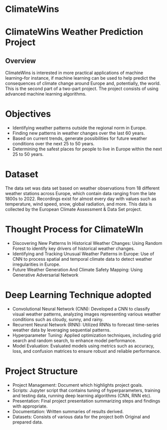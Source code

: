 # ClimateWins
# ClimateWins Weather Prediction Project 
## Overview 
ClimateWins is interested in more practical applications of machine learning–for
instance, if machine learning can be used to help predict the consequences of climate change
around Europe and, potentially, the world. This is the second part of a two-part project. The project consists of using advanced machine learning algorithms. 

# Objectives 
 - Identifying weather patterns outside the regional norm in Europe.
 - Finding new patterns in weather changes over the last 60 years.
 - Based on current trends, generate possibilities for future weather conditions over the next 25 to 50 years.
 - Determining the safest places for people to live in Europe within the next 25 to 50 years.

# Dataset 
The data set was data set based on weather observations from 18 different weather stations
across Europe, which contain data ranging from the late 1800s to 2022. Recordings exist for
almost every day with values such as temperature, wind speed, snow, global radiation, and
more. This data is collected by the European Climate Assessment & Data Set project.

# Thought Process for ClimateWIn
- Discovering New Patterns In Historical Weather Changes: Using Random Forest to identify key drivers of historical weather changes.
- Identifying and Tracking Unusual Weather Patterns in Europe: Use of CNN to process spatial and temporal climate data to detect weather irregularities in Europe.
- Future Weather Generation And Climate Safety Mapping: Using Generative Adversarial Network

# Deep Learning Technique adopted
- Convolutional Neural Network (CNN): Developed a CNN to classify visual weather patterns, analyzing images representing various weather conditions such as cloudy, sunny, and rainy.
- Recurrent Neural Network (RNN): Utilized RNNs to forecast time-series weather data by leveraging sequential patterns.
- Hyperparameter Tuning: Applied optimization techniques, including grid search and random search, to enhance model performance.
- Model Evaluation: Evaluated models using metrics such as accuracy, loss, and confusion matrices to ensure robust and reliable performance.

# Project Structure
- Project Management: Document which highlights project goals. 
- Scripts: Jupyter script that contains tuning of hyperparameters, training and testing data, running deep learning algorithms (CNN, RNN etc). 
- Presentation: Final project presentation summarizing steps and findings with appropriate. 
- Documentation: Written summaries of results derived.
- Datasets: Consists of various data for the project both  Original and prepared data.
